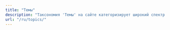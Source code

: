 ```yaml
---
title: "Темы"
description: "Таксономия 'Темы' на сайте категоризирует широкий спектр тем исключительно для страниц Ресурсов (/resources/). Эта организационная система создана для упрощения поиска и доступа к различным информационным Ресурсам, обеспечивая быстрое и эффективное нахождение пользователями релевантного контента в разделе Ресурсов сайта."
url: "/ru/topics/"
---
```

